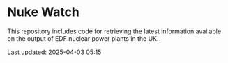 # Nuke Watch

This repository includes code for retrieving the latest information available on the output of EDF nuclear power plants in the UK.

Last updated: 2025-04-03 05:15